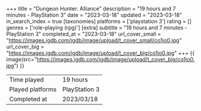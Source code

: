+++
title = "Dungeon Hunter: Alliance"
description = "19 hours and 7 minutes - PlayStation 3"
date = "2023-03-18"
updated = "2023-03-18"
in_search_index = true
[taxonomies]
platforms = ['playstation 3']
rating = []
genres = ['role-playing (rpg)']
[extra]
subtitle = "19 hours and 7 minutes - PlayStation 3"
completed_at = "2023-03-18"
url_cover_small = "https://images.igdb.com/igdb/image/upload/t_cover_small/co1io0.jpg"
url_cover_big = "https://images.igdb.com/igdb/image/upload/t_cover_big/co1io0.jpg"
+++
{{ image(src="https://images.igdb.com/igdb/image/upload/t_cover_big/co1io0.jpg") }}

|              |            |
| ------------ | ---------- |
| Time played  | 19 hours |
| Played platforms    | PlayStation 3 |
| Completed at | 2023/03/18 |


